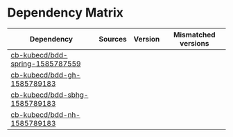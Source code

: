 # Dependency Matrix

Dependency | Sources | Version | Mismatched versions
---------- | ------- | ------- | -------------------
[cb-kubecd/bdd-spring-1585787559](https://github.com/cb-kubecd/bdd-spring-1585787559.git) |  | []() | 
[cb-kubecd/bdd-gh-1585789183](https://github.com/cb-kubecd/bdd-gh-1585789183.git) |  | []() | 
[cb-kubecd/bdd-sbhg-1585789183](https://github.com/cb-kubecd/bdd-sbhg-1585789183.git) |  | []() | 
[cb-kubecd/bdd-nh-1585789183](https://github.com/cb-kubecd/bdd-nh-1585789183.git) |  | []() | 
